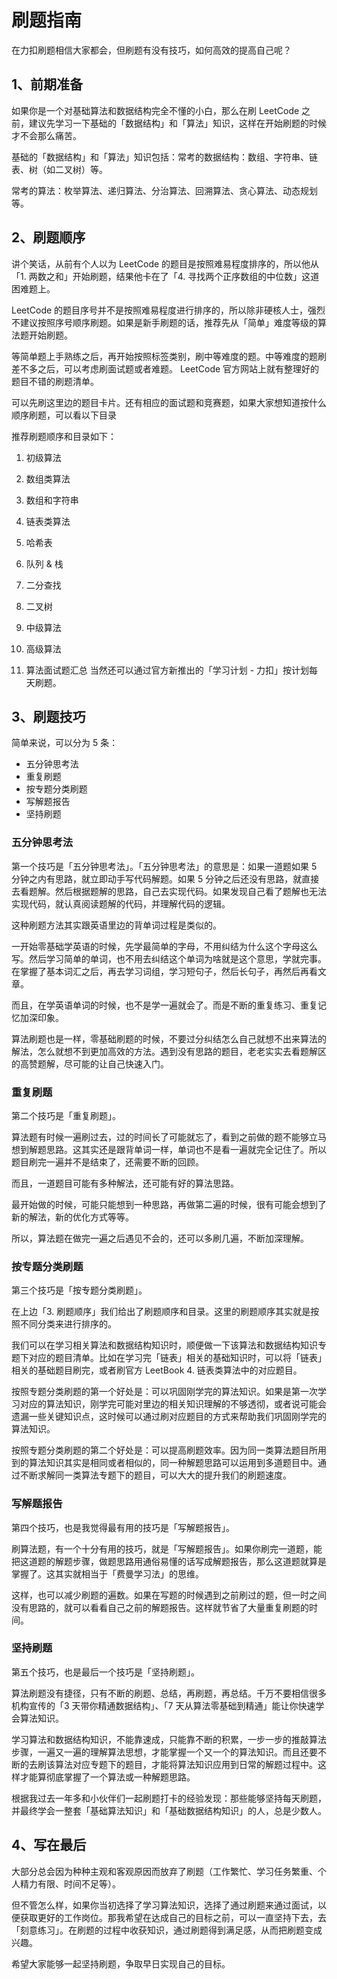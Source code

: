 # 刷题指南
在力扣刷题相信大家都会，但刷题有没有技巧，如何高效的提高自己呢？

## 1、前期准备
如果你是一个对基础算法和数据结构完全不懂的小白，那么在刷 LeetCode 之前，建议先学习一下基础的「数据结构」和「算法」知识，这样在开始刷题的时候才不会那么痛苦。

基础的「数据结构」和「算法」知识包括：常考的数据结构：数组、字符串、链表、树（如二叉树）等。

常考的算法：枚举算法、递归算法、分治算法、回溯算法、贪心算法、动态规划等。

## 2、刷题顺序
讲个笑话，从前有个人以为 LeetCode 的题目是按照难易程度排序的，所以他从「1. 两数之和」开始刷题，结果他卡在了「4. 寻找两个正序数组的中位数」这道困难题上。

LeetCode 的题目序号并不是按照难易程度进行排序的，所以除非硬核人士，强烈不建议按照序号顺序刷题。如果是新手刷题的话，推荐先从「简单」难度等级的算法题开始刷题。

等简单题上手熟练之后，再开始按照标签类别，刷中等难度的题。中等难度的题刷差不多之后，可以考虑刷面试题或者难题。 LeetCode 官方网站上就有整理好的题目不错的刷题清单。

可以先刷这里边的题目卡片。还有相应的面试题和竞赛题，如果大家想知道按什么顺序刷题，可以看以下目录

推荐刷题顺序和目录如下：

1. 初级算法

2. 数组类算法

3. 数组和字符串

4. 链表类算法

5. 哈希表

6. 队列 & 栈

7. 二分查找

8. 二叉树

9.  中级算法

10. 高级算法

11. 算法面试题汇总
当然还可以通过官方新推出的「学习计划 - 力扣」按计划每天刷题。

## 3、刷题技巧
简单来说，可以分为 5 条：

+ 五分钟思考法
+ 重复刷题
+ 按专题分类刷题
+ 写解题报告
+ 坚持刷题

### 五分钟思考法

第一个技巧是「五分钟思考法」。「五分钟思考法」的意思是：如果一道题如果 5 分钟之内有思路，就立即动手写代码解题。如果 5 分钟之后还没有思路，就直接去看题解。然后根据题解的思路，自己去实现代码。如果发现自己看了题解也无法实现代码，就认真阅读题解的代码，并理解代码的逻辑。

这种刷题方法其实跟英语里边的背单词过程是类似的。

一开始零基础学英语的时候，先学最简单的字母，不用纠结为什么这个字母这么写。然后学习简单的单词，也不用去纠结这个单词为啥就是这个意思，学就完事。在掌握了基本词汇之后，再去学习词组，学习短句子，然后长句子，再然后再看文章。

而且，在学英语单词的时候，也不是学一遍就会了。而是不断的重复练习、重复记忆加深印象。

算法刷题也是一样，零基础刷题的时候，不要过分纠结怎么自己就想不出来算法的解法，怎么就想不到更加高效的方法。遇到没有思路的题目，老老实实去看题解区的高赞题解，尽可能的让自己快速入门。

### 重复刷题

第二个技巧是「重复刷题」。

算法题有时候一遍刷过去，过的时间长了可能就忘了，看到之前做的题不能够立马想到解题思路。这其实还是跟背单词一样，单词也不是看一遍就完全记住了。所以题目刷完一遍并不是结束了，还需要不断的回顾。

而且，一道题目可能有多种解法，还可能有好的算法思路。

最开始做的时候，可能只能想到一种思路，再做第二遍的时候，很有可能会想到了新的解法，新的优化方式等等。

所以，算法题在做完一遍之后遇见不会的，还可以多刷几遍，不断加深理解。

### 按专题分类刷题

第三个技巧是「按专题分类刷题」。

在上边「3. 刷题顺序」我们给出了刷题顺序和目录。这里的刷题顺序其实就是按照不同分类来进行排序的。

我们可以在学习相关算法和数据结构知识时，顺便做一下该算法和数据结构知识专题下对应的题目清单。比如在学习完「链表」相关的基础知识时，可以将「链表」相关的基础题目刷完，或者刷官方 LeetBook 4. 链表类算法中的对应题目。

按照专题分类刷题的第一个好处是：可以巩固刚学完的算法知识。如果是第一次学习对应的算法知识，刚学完可能对里边的相关知识理解的不够透彻，或者说可能会遗漏一些关键知识点，这时候可以通过刷对应题目的方式来帮助我们巩固刚学完的算法知识。

按照专题分类刷题的第二个好处是：可以提高刷题效率。因为同一类算法题目所用到的算法知识其实是相同或者相似的，同一种解题思路可以运用到多道题目中。通过不断求解同一类算法专题下的题目，可以大大的提升我们的刷题速度。

### 写解题报告

第四个技巧，也是我觉得最有用的技巧是「写解题报告」。

刷算法题，有一个十分有用的技巧，就是「写解题报告」。如果你刷完一道题，能把这道题的解题步骤，做题思路用通俗易懂的话写成解题报告，那么这道题就算是掌握了。这其实就相当于「费曼学习法」的思维。

这样，也可以减少刷题的遍数。如果在写题的时候遇到之前刷过的题，但一时之间没有思路的，就可以看看自己之前的解题报告。这样就节省了大量重复刷题的时间。

### 坚持刷题

第五个技巧，也是最后一个技巧是「坚持刷题」。

算法刷题没有捷径，只有不断的刷题、总结，再刷题，再总结。千万不要相信很多机构宣传的「3 天带你精通数据结构」、「7 天从算法零基础到精通」能让你快速学会算法知识。

学习算法和数据结构知识，不能靠速成，只能靠不断的积累，一步一步的推敲算法步骤，一遍又一遍的理解算法思想，才能掌握一个又一个的算法知识。而且还要不断的去刷该算法对应专题下的题目，才能将算法知识应用到日常的解题过程中。这样才能算彻底掌握了一个算法或一种解题思路。

根据我过去一年多和小伙伴们一起刷题打卡的经验发现：那些能够坚持每天刷题，并最终学会一整套「基础算法知识」和「基础数据结构知识」的人，总是少数人。

## 4、写在最后
大部分总会因为种种主观和客观原因而放弃了刷题（工作繁忙、学习任务繁重、个人精力有限、时间不足等）。

但不管怎么样，如果你当初选择了学习算法知识，选择了通过刷题来通过面试，以便获取更好的工作岗位。那我希望在达成自己的目标之前，可以一直坚持下去，去「刻意练习」。在刷题的过程中收获知识，通过刷题得到满足感，从而把刷题变成兴趣。

希望大家能够一起坚持刷题，争取早日实现自己的目标。